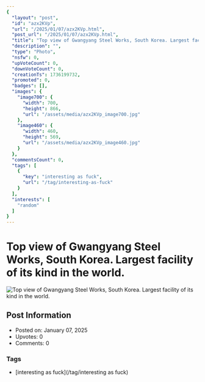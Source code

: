 ```yaml
---
{
  "layout": "post",
  "id": "azx2KVp",
  "url": "/2025/01/07/azx2KVp.html",
  "post_url": "/2025/01/07/azx2KVp.html",
  "title": "Top view of Gwangyang Steel Works, South Korea. Largest facility of its kind in the world.",
  "description": "",
  "type": "Photo",
  "nsfw": 0,
  "upVoteCount": 0,
  "downVoteCount": 0,
  "creationTs": 1736199732,
  "promoted": 0,
  "badges": [],
  "images": {
    "image700": {
      "width": 700,
      "height": 866,
      "url": "/assets/media/azx2KVp_image700.jpg"
    },
    "image460": {
      "width": 460,
      "height": 569,
      "url": "/assets/media/azx2KVp_image460.jpg"
    }
  },
  "commentsCount": 0,
  "tags": [
    {
      "key": "interesting as fuck",
      "url": "/tag/interesting-as-fuck"
    }
  ],
  "interests": [
    "random"
  ]
}
---
```


# Top view of Gwangyang Steel Works, South Korea. Largest facility of its kind in the world.

![Top view of Gwangyang Steel Works, South Korea. Largest facility of its kind in the world.](/assets/media/azx2KVp_image700.jpg)

## Post Information

- Posted on: January 07, 2025
- Upvotes: 0
- Comments: 0

### Tags

- [interesting as fuck](/tag/interesting as fuck)
